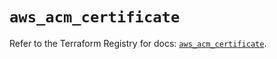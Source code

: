 # `aws_acm_certificate`

Refer to the Terraform Registry for docs: [`aws_acm_certificate`](https://registry.terraform.io/providers/hashicorp/aws/5.54.1/docs/resources/acm_certificate).
